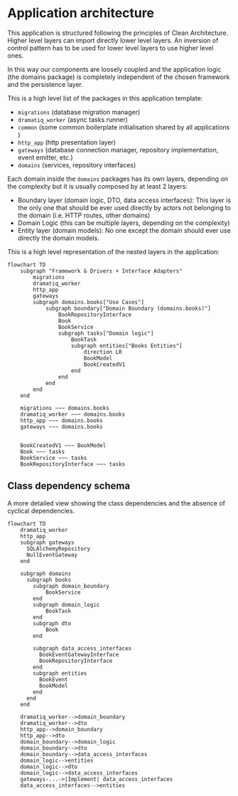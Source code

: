 # Application architecture

This application is structured following the principles of Clean Architecture.
Higher level layers can import directly lower level layers. An inversion of control
pattern has to be used for lower level layers to use higher level ones.

In this way our components are loosely coupled and the application logic
(the domains package) is completely independent of the chosen framework
and the persistence layer.

This is a high level list of the packages in this application template:

* `migrations` (database migration manager)
* `dramatiq_worker` (async tasks runner)
* `common` (some common boilerplate initialisation shared by all applications )
* `http_app` (http presentation layer)
* `gateways` (database connection manager, repository implementation, event emitter, etc.)
* `domains` (services, repository interfaces)

Each domain inside the `domains` packages has its own layers, depending on the complexity but
it is usually composed by at least 2 layers:

* Boundary layer (domain logic, DTO, data access interfaces): This layer is the only one that
  should be ever used directly by actors not belonging to the domain (i.e. HTTP routes, other domains)
* Domain Logic (this can be multiple layers, depending on the complexity)
* Entity layer (domain models): No one except the domain should ever use directly the domain models.

This is a high level representation of the nested layers in the application:

```mermaid
flowchart TD
    subgraph "Framework & Drivers + Interface Adapters" 
        migrations
        dramatiq_worker
        http_app
        gateways
        subgraph domains.books["Use Cases"]
            subgraph boundary["Domain Boundary (domains.books)"]
                BookRepositoryInterface
                Book
                BookService
                subgraph tasks["Domain logic"]
                    BookTask
                    subgraph entities["Books Entities"]
                        direction LR
                        BookModel
                        BookCreatedV1
                    end
                end
            end
        end
    end
    
    migrations ~~~ domains.books
    dramatiq_worker ~~~ domains.books
    http_app ~~~ domains.books
    gateways ~~~ domains.books
    
    
    BookCreatedV1 ~~~ BookModel
    Book ~~~ tasks
    BookService ~~~ tasks
    BookRepositoryInterface ~~~ tasks
```

## Class dependency schema

A more detailed view showing the class dependencies and the absence of cyclical dependencies.

```mermaid
flowchart TD
    dramatiq_worker
    http_app
    subgraph gateways
      SQLAlchemyRepository
      NullEventGateway
    end

    subgraph domains
      subgraph books
        subgraph domain_boundary
            BookService
        end
        subgraph domain_logic
            BookTask
        end
        subgraph dto
            Book
        end

        subgraph data_access_interfaces
          BookEventGatewayInterface
          BookRepositoryInterface
        end
        subgraph entities
          BookEvent
          BookModel
        end
      end
    end

    dramatiq_worker-->domain_boundary
    dramatiq_worker-->dto
    http_app-->domain_boundary
    http_app-->dto
    domain_boundary-->domain_logic
    domain_boundary-->dto
    domain_boundary-->data_access_interfaces
    domain_logic-->entities
    domain_logic-->dto
    domain_logic-->data_access_interfaces
    gateways-...->|Implement| data_access_interfaces
    data_access_interfaces-->entities
```
